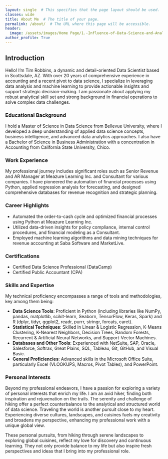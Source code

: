 ```yaml
---
layout: single  # This specifies that the page layout should be used.
classes: wide
title: About Me  # The title of your page.
permalink: /about/  # The URL where this page will be accessible.
header:
  image: /assets/images/Home Page/1.-Influence-of-Data-Science-and-Analytics-Skills-in-Finance-and-Accounting.jpg
author_profile: True
---
```

## Introduction
Hello! I’m Tim Robbins, a dynamic and detail-oriented Data Scientist based in Scottsdale, AZ. With over 20 years of comprehensive experience in accounting and a recent pivot to data science, I specialize in leveraging data analysis and machine learning to provide actionable insights and support strategic decision-making. I am passionate about applying my robust analytical skill set and strong background in financial operations to solve complex data challenges.

### Educational Background
I hold a Master of Science in Data Science from Bellevue University, where I developed a deep understanding of applied data science concepts, business intelligence, and advanced data analytics approaches. I also have a Bachelor of Science in Business Administration with a concentration in Accounting from California State University, Chico.

### Work Experience
My professional journey includes significant roles such as Senior Revenue and AR Manager at Meazure Learning Inc. and Consultant for various companies. I have pioneered the automation of financial processes using Python, applied regression analysis for forecasting, and designed comprehensive databases for revenue recognition and strategic planning.

### Career Highlights
- Automated the order-to-cash cycle and optimized financial processes using Python at Meazure Learning Inc.
- Utilized data-driven insights for policy compliance, internal control procedures, and financial modeling as a Consultant.
- Employed machine learning algorithms and data mining techniques for revenue accounting at Saba Software and MarketLive.

### Certifications
- Certified Data Science Professional (DataCamp)
- Certified Public Accountant (CPA)

### Skills and Expertise
My technical proficiency encompasses a range of tools and methodologies, key among them being:
- **Data Science Tools**: Proficient in Python (including libraries like NumPy, pandas, matplotlib, scikit-learn, Seaborn, TensorFlow, Keras, Spark) and R (dplyr, tidyr, ggplot2, readr, purrr, stringr, forcats, caret).
- **Statistical Techniques**: Skilled in Linear & Logistic Regression, K-Means Clustering, K-Nearest Neighbors, Decision Trees, Random Forests, Recurrent & Artificial Neural Networks, and Support-Vector Machines.
- **Databases and Other Tools**: Experienced with NetSuite, SAP, Oracle, Salesforce, Softrax, Great Plains, SQL, Tableau, Git, GitHub, and Visual Basic.
- **General Proficiencies**: Advanced skills in the Microsoft Office Suite, particularly Excel (VLOOKUPS, Macros, Pivot Tables), and PowerPoint.

### Personal Interests
Beyond my professional endeavors, I have a passion for exploring a variety of personal interests that enrich my life. I am an avid hiker, finding both inspiration and rejuvenation on the trails. The serenity and challenge of hiking offer a perfect counterbalance to the analytical and structured world of data science. Traveling the world is another pursuit close to my heart. Experiencing diverse cultures, landscapes, and cuisines fuels my creativity and broadens my perspective, enhancing my professional work with a unique global view.

These personal pursuits, from hiking through serene landscapes to exploring global cuisines, reflect my love for discovery and continuous learning. They not only provide balance to my life but also inspire fresh perspectives and ideas that I bring into my professional role.
